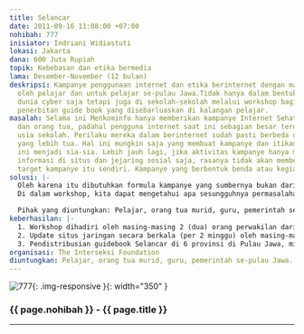 ```yaml
---
title: Selancar
date: 2011-09-16 11:08:00 +07:00
nohibah: 777
inisiator: Indriani Widiastuti
lokasi: Jakarta
dana: 600 Juta Rupiah
topik: Kebebasan dan etika bermedia
lama: Desember-November (12 bulan)
deskripsi: Kampanye penggunaan internet dan etika berinternet dengan materi yang disusun
  oleh pelajar dan untuk pelajar se-pulau Jawa.Tidak hanya dalam bentuk kampanye di
  dunia cyber saja tetapi juga di sekolah-sekolah melalui workshop bagi pelajar dan
  penerbitan guide book yang disebarluaskan di kalangan pelajar.
masalah: Selama ini Menkominfo hanya memberikan kampanye Internet Sehat versi negara
  dan orang tua, padahal pengguna internet saat ini sebagian besar terdiri dari pelajar
  usia sekolah. Perilaku mereka dalam berinternet sudah pasti berbeda dengan pengguna
  yang lebih tua. Hal ini mungkin saja yang membuat kampanye dan itikad baik Menkominfo
  ini menjadi sia-sia. Lebih jauh lagi, jika aktivitas kampanye hanya mengandalkan
  informasi di situs dan jejaring sosial saja, rasanya tidak akan membekas di kepala
  target kampanye itu sendiri. Kampanye yang berbentuk benda atau kegiatan juga perlu.
solusi: |-
  Oleh karena itu dibutuhkan formula kampanye yang sumbernya bukan dari kacamata orang dewasa atau Negara, tetapi dari pelajar atau pengguna internet usia muda. Kami membagi kegiatan atas beberapa tahap, yakni: workshop, situs jaringan dan publikasi mini guide book tentang internet sehat.
  Di dalam workshop, kita dapat mengetahui apa sesungguhnya permasalahan pelajar ketika berinternet dan bagaimana perilaku mereka dalam menggunakan internet. Peserta workshop adalah pelajar dari masing-masing provinsi di Pulau Jawa yang terpilih melalui proses seleksi. Melalui pembentukan situs jaringan dengan wakil-wakil yang telah mengikuti workshop, kami menguji materi yang telah diberikan selama workshop apakah dipraktekkan atau tidak dan apakah kampanye ini terus berjalan di sekolah-sekolah. Terakhir, pembuatan guide book adalah agar kampanye ini bisa diikuti oleh siapa saja dan dapat dibaca tanpa harus terkoneksi ke internet.

  Pihak yang diuntungkan: Pelajar, orang tua murid, guru, pemerintah se-pulau Jawa.
keberhasilan: |-
  1. Workshop dihadiri oleh masing-masing 2 (dua) orang perwakilan dari 6 (enam) provinsi di pulau Jawa
  2. Update situs jaringan secara berkala (per 2 minggu) oleh masing-masing perwakilan daerah selama 6 bulan program ini berjalan. Idealnya situs ini dapat terus berjalan setelah program ini berakhir.
  3. Pendistribusian guidebook Selancar di 6 provinsi di Pulau Jawa, minimal di sekolah masing-masing peserta workshop.
organisasi: The Interseksi Foundation
diuntungkan: Pelajar, orang tua murid, guru, pemerintah se-pulau Jawa.
---
```


![777](/static/img/hibahcmb/777.png){: .img-responsive }{: width="350" }

### {{ page.nohibah }} - {{ page.title }}

---
